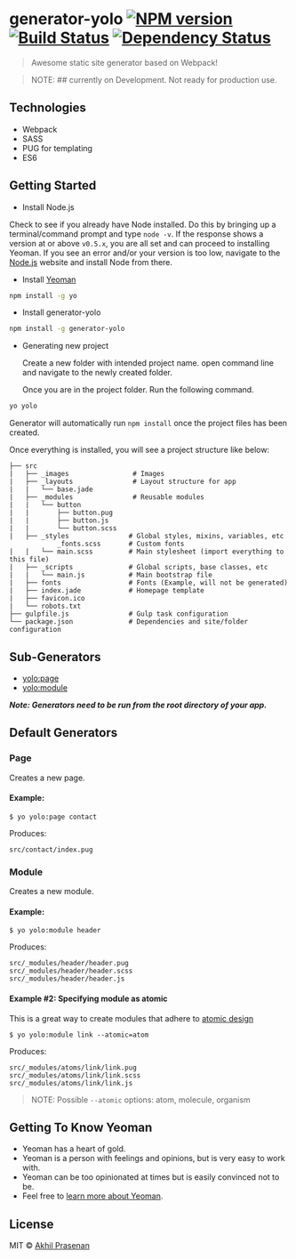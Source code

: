 # generator-yolo [![NPM version][npm-image]][npm-url] [![Build Status][travis-image]][travis-url] [![Dependency Status][daviddm-image]][daviddm-url]
> Awesome static site generator based on Webpack!


> NOTE: ## currently on Development. Not ready for production use.


## Technologies
- Webpack
- SASS
- PUG for templating
- ES6


## Getting Started

- Install Node.js

Check to see if you already have Node installed. Do this by bringing up a terminal/command prompt and type `node -v`. If the response shows a version at or above `v0.5.x`, you are all set and can proceed to installing Yeoman. If you see an error and/or your version is too low, navigate to the [Node.js](http://nodejs.org/) website and install Node from there.

- Install [Yeoman](http://yeoman.io) 

```bash
npm install -g yo
```

- Install generator-yolo
```bash
npm install -g generator-yolo
```

- Generating new project

  Create a new folder with intended project name. open command line and navigate to the newly created folder.

  Once you are in the project folder. Run the following command.

```bash
yo yolo
```

Generator will automatically run `npm install` once the project files has been created.


Once everything is installed, you will see a project structure like below:

```
├── src
|   ├── _images                # Images
|   ├── _layouts               # Layout structure for app
|   |   └── base.jade
|   ├── _modules               # Reusable modules
|   |   └── button
|   |       ├── button.pug
|   |       ├── button.js
|   |       └── button.scss
|   ├── _styles               # Global styles, mixins, variables, etc
            _fonts.scss       # Custom fonts
|   |   └── main.scss         # Main stylesheet (import everything to this file)
|   ├── _scripts              # Global scripts, base classes, etc
|   |   └── main.js           # Main bootstrap file
|   ├── fonts                 # Fonts (Example, will not be generated)
|   ├── index.jade            # Homepage template
|   ├── favicon.ico
|   └── robots.txt
├── gulpfile.js               # Gulp task configuration
└── package.json              # Dependencies and site/folder configuration
```



## Sub-Generators

* [yolo:page](#page)
* [yolo:module](#module)

***Note: Generators need to be run from the root directory of your app.***

## Default Generators

### Page
Creates a new page.

#### Example:

```
$ yo yolo:page contact
```

Produces:

```
src/contact/index.pug
```

### Module
Creates a new module.

#### Example:

```
$ yo yolo:module header
```

Produces:

```
src/_modules/header/header.pug
src/_modules/header/header.scss
src/_modules/header/header.js
```

#### Example #2: Specifying module as atomic

This is a great way to create modules that adhere to [atomic design](http://patternlab.io/about.html)

```
$ yo yolo:module link --atomic=atom
```

Produces:

```
src/_modules/atoms/link/link.pug
src/_modules/atoms/link/link.scss
src/_modules/atoms/link/link.js
```

> NOTE: Possible `--atomic` options: atom, molecule, organism




## Getting To Know Yeoman

 * Yeoman has a heart of gold.
 * Yeoman is a person with feelings and opinions, but is very easy to work with.
 * Yeoman can be too opinionated at times but is easily convinced not to be.
 * Feel free to [learn more about Yeoman](http://yeoman.io/).

## License

MIT © [Akhil Prasenan](www.decodez.net)


[npm-image]: https://badge.fury.io/js/generator-yolo.svg
[npm-url]: https://npmjs.org/package/generator-yolo
[travis-image]: https://travis-ci.org//generator-yolo.svg?branch=master
[travis-url]: https://travis-ci.org//generator-yolo
[daviddm-image]: https://david-dm.org//generator-yolo.svg?theme=shields.io
[daviddm-url]: https://david-dm.org//generator-yolo

